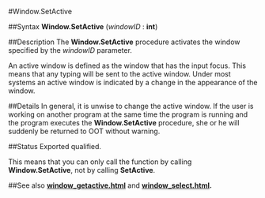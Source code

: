 
#Window.SetActive

##Syntax
**Window.SetActive** (_windowID_ : **int**)


##Description
The **Window.SetActive** procedure activates the window specified by the _windowID_ parameter.

An active window is defined as the window that has the input focus. This means that any typing will be sent to the active window. Under most systems an active window is indicated by a change in the appearance of the window.


##Details
In general, it is unwise to change the active window. If the user is working on another program at the same time the program is running and the program executes the **Window.SetActive** procedure, she or he will suddenly be returned to OOT without warning.


##Status
Exported qualified.

This means that you can only call the function by calling **Window.SetActive**, not by calling **SetActive**.


##See also
**[window_getactive.html](Window.GetActive)** and **[window_select.html](Window.Select).**

